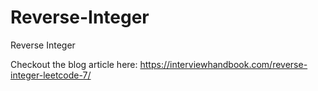 # Reverse-Integer
Reverse Integer

Checkout the blog article here: https://interviewhandbook.com/reverse-integer-leetcode-7/
